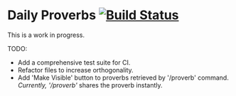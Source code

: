 # Daily Proverbs [![Build Status](https://travis-ci.org/ahmadghizzawi/daily-proverbs-slack.svg?branch=master)](https://travis-ci.org/ahmadghizzawi/daily-proverbs-slack)

This is a work in progress.

TODO:
- Add a comprehensive test suite for CI.
- Refactor files to increase orthogonality.
- Add 'Make Visible' button to proverbs retrieved by '/proverb' command. _Currently, '/proverb'_ shares the proverb instantly.
